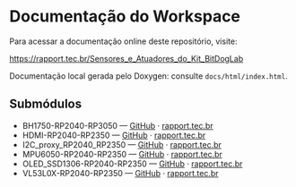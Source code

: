 # Documentação do Workspace

Para acessar a documentação online deste repositório, visite:

https://rapport.tec.br/Sensores_e_Atuadores_do_Kit_BitDogLab

Documentação local gerada pelo Doxygen: consulte `docs/html/index.html`.

## Submódulos

- BH1750-RP2040-RP3050 — [GitHub](https://github.com/RapportTecnologia/BH1750-RP2040-RP3050) · [rapport.tec.br](https://rapport.tec.br/BH1750-RP2040-RP3050)
- HDMI-RP2040-RP2350 — [GitHub](https://github.com/RapportTecnologia/HDMI-RP2040-RP2350) · [rapport.tec.br](https://rapport.tec.br/HDMI-RP2040-RP2350)
- I2C_proxy_RP2040_RP2350 — [GitHub](https://github.com/RapportTecnologia/I2C_proxy_RP2040_RP2350) · [rapport.tec.br](https://rapport.tec.br/I2C_proxy_RP2040_RP2350)
- MPU6050-RP2040-RP2350 — [GitHub](https://github.com/RapportTecnologia/MPU6050-RP2040-RP2350) · [rapport.tec.br](https://rapport.tec.br/MPU6050-RP2040-RP2350)
- OLED_SSD1306-RP2040-RP2350 — [GitHub](https://github.com/RapportTecnologia/OLED_SSD1306-RP2040-RP2350) · [rapport.tec.br](https://rapport.tec.br/OLED_SSD1306-RP2040-RP2350)
- VL53L0X-RP2040-RP2350 — [GitHub](https://github.com/RapportTecnologia/VL53L0X-RP2040-RP2350) · [rapport.tec.br](https://rapport.tec.br/VL53L0X-RP2040-RP2350)
